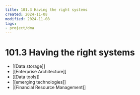 ```yaml
---
title: 101.3 Having the right systems
created: 2024-11-08
modified: 2024-11-08
tags: 
- project/dma
---
```

# 101.3 Having the right systems

- [[Data storage]]
- [[Enterprise Architecture]]
- [[Data tools]]
- [[emerging technologies]]
- [[Financial Resource Management]]